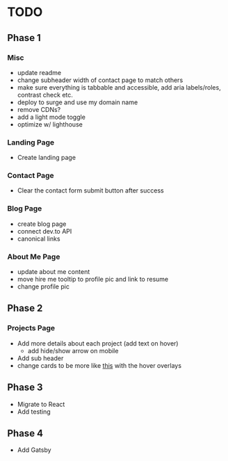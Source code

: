 # TODO

## Phase 1

### Misc

- update readme
- change subheader width of contact page to match others
- make sure everything is tabbable and accessible, add aria labels/roles, contrast check etc.
- deploy to surge and use my domain name
- remove CDNs?
- add a light mode toggle
- optimize w/ lighthouse

### Landing Page

- Create landing page

### Contact Page

- Clear the contact form submit button after success

### Blog Page

- create blog page
- connect dev.to API
- canonical links

### About Me Page

- update about me content
- move hire me tooltip to profile pic and link to resume
- change profile pic

## Phase 2

### Projects Page

- Add more details about each project (add text on hover)
  - add hide/show arrow on mobile
- Add sub header
- change cards to be more like [this](https://mattfarley.ca/) with the hover overlays

## Phase 3

- Migrate to React
- Add testing

## Phase 4

- Add Gatsby
